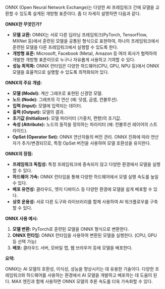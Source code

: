 ONNX (Open Neural Network Exchange)는 다양한 AI 프레임워크 간에 모델을 교환할 수 있도록 설계된 개방형 표준이다. 좀 더 자세히 설명하면 다음과 같다.

**ONNX란 무엇인가?**

*   **모델 교환:** ONNX는 서로 다른 딥러닝 프레임워크(PyTorch, TensorFlow, MXNet 등)에서 훈련된 모델을 공통된 형식으로 표현하여, 하나의 프레임워크에서 훈련된 모델을 다른 프레임워크에서 실행할 수 있도록 한다.
*   **개방형 표준:** Microsoft, Facebook (Meta), Amazon 등 여러 회사가 협력하여 개발한 개방형 표준이므로 누구나 자유롭게 사용하고 기여할 수 있다.
*   **성능 최적화:** ONNX 런타임은 다양한 하드웨어(CPU, GPU, NPU 등)에서 ONNX 모델을 효율적으로 실행할 수 있도록 최적화되어 있다.

**ONNX의 주요 개념:**

*   **모델 (Model):** 계산 그래프로 표현된 신경망 모델.
*   **노드 (Node):** 그래프의 각 연산 (예: 덧셈, 곱셈, 컨볼루션).
*   **입력 (Input):** 모델에 입력되는 데이터.
*   **출력 (Output):** 모델의 결과.
*   **초기값 (Initializer):** 모델 파라미터 (가중치, 편향)의 초기값.
*   **속성 (Attribute):** 노드의 동작을 정의하는 파라미터 (예: 컨볼루션 레이어의 스트라이드).
*    **OpSet (Operator Set):** ONNX 연산자들의 버전 관리. ONNX 진화에 따라 연산자가 추가/변경되므로, 특정 OpSet 버전을 사용하여 모델 호환성을 유지한다.

**ONNX의 장점:**

*   **프레임워크 독립성:** 특정 프레임워크에 종속되지 않고 다양한 환경에서 모델을 실행할 수 있다.
*   **하드웨어 가속:** ONNX 런타임을 통해 다양한 하드웨어에서 모델 실행 속도를 높일 수 있다.
*   **배포 유연성:** 클라우드, 엣지 디바이스 등 다양한 환경에 모델을 쉽게 배포할 수 있다.
*   **상호 운용성:** 서로 다른 도구와 라이브러리를 함께 사용하여 AI 워크플로우를 구축할 수 있다.

**ONNX 사용 예시:**

1.  **모델 변환:** PyTorch로 훈련된 모델을 ONNX 형식으로 변환한다.
2.  **ONNX 런타임:** ONNX 런타임을 사용하여 변환된 모델을 실행한다. (CPU, GPU 등 선택 가능)
3.  **배포:** 클라우드 서버, 모바일 앱, 웹 브라우저 등에 모델을 배포한다.

**요약:**

ONNX는 AI 모델의 호환성, 이식성, 성능을 향상시키는 데 유용한 기술이다. 다양한 프레임워크와 하드웨어를 사용하는 환경에서 AI 모델을 개발하고 배포하는 데 도움이 된다. MAX 엔진과 함께 사용하면 ONNX 모델의 추론 속도를 더욱 가속화할 수 있다.
